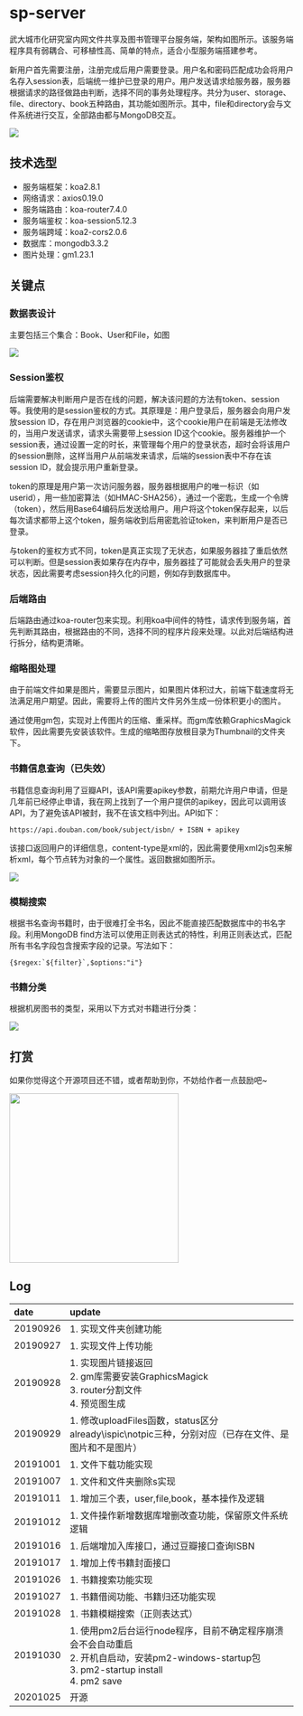 # sp-server

武大城市化研究室内网文件共享及图书管理平台服务端，架构如图所示。该服务端程序具有弱耦合、可移植性高、简单的特点，适合小型服务端搭建参考。

新用户首先需要注册，注册完成后用户需要登录。用户名和密码匹配成功会将用户名存入session表，后端统一维护已登录的用户。用户发送请求给服务器，服务器根据请求的路径做路由判断，选择不同的事务处理程序。共分为user、storage、file、directory、book五种路由，其功能如图所示。其中，file和directory会与文件系统进行交互，全部路由都与MongoDB交互。

<img src="./imgs/1.jpg">

## 技术选型
- 服务端框架：koa2.8.1
- 网络请求：axios0.19.0
- 服务端路由：koa-router7.4.0
- 服务端鉴权：koa-session5.12.3
- 服务端跨域：koa2-cors2.0.6
- 数据库：mongodb3.3.2
- 图片处理：gm1.23.1

## 关键点
### 数据表设计
主要包括三个集合：Book、User和File，如图

<img src="./imgs/sp-server.png">

### Session鉴权

后端需要解决判断用户是否在线的问题，解决该问题的方法有token、session等。我使用的是session鉴权的方式。其原理是：用户登录后，服务器会向用户发放session ID，存在用户浏览器的cookie中，这个cookie用户在前端是无法修改的，当用户发送请求，请求头需要带上session ID这个cookie。服务器维护一个session表，通过设置一定的时长，来管理每个用户的登录状态，超时会将该用户的session删除，这样当用户从前端发来请求，后端的session表中不存在该session ID，就会提示用户重新登录。

token的原理是用户第一次访问服务器，服务器根据用户的唯一标识（如userid），用一些加密算法（如HMAC-SHA256），通过一个密匙，生成一个令牌（token），然后用Base64编码后发送给用户。用户将这个token保存起来，以后每次请求都带上这个token，服务端收到后用密匙验证token，来判断用户是否已登录。

与token的鉴权方式不同，token是真正实现了无状态，如果服务器挂了重启依然可以判断。但是session表如果存在内存中，服务器挂了可能就会丢失用户的登录状态，因此需要考虑session持久化的问题，例如存到数据库中。

### 后端路由
后端路由通过koa-router包来实现。利用koa中间件的特性，请求传到服务端，首先判断其路由，根据路由的不同，选择不同的程序片段来处理。以此对后端结构进行拆分，结构更清晰。

### 缩略图处理
由于前端文件如果是图片，需要显示图片，如果图片体积过大，前端下载速度将无法满足用户期望。因此，需要将上传的图片文件另外生成一份体积更小的图片。

通过使用gm包，实现对上传图片的压缩、重采样。而gm库依赖GraphicsMagick软件，因此需要先安装该软件。生成的缩略图存放根目录为Thumbnail的文件夹下。

### 书籍信息查询（已失效）
书籍信息查询利用了豆瓣API，该API需要apikey参数，前期允许用户申请，但是几年前已经停止申请，我在网上找到了一个用户提供的apikey，因此可以调用该API，为了避免该API被封，我不在该文档中列出。API如下：

    https://api.douban.com/book/subject/isbn/ + ISBN + apikey

该接口返回用户的详细信息，content-type是xml的，因此需要使用xml2js包来解析xml，每个节点转为对象的一个属性。返回数据如图所示。

<img src="./imgs/2.jpg">

### 模糊搜索
根据书名查询书籍时，由于很难打全书名，因此不能直接匹配数据库中的书名字段。利用MongoDB find方法可以使用正则表达式的特性，利用正则表达式，匹配所有书名字段包含搜索字段的记录。写法如下：

    {$regex:`${filter}`,$options:"i"}

### 书籍分类
根据机房图书的类型，采用以下方式对书籍进行分类：

<img src="./imgs/3.jpg">

## 打赏
如果你觉得这个开源项目还不错，或者帮助到你，不妨给作者一点鼓励吧~

<img src="./imgs/sponsor.png" width="300" height="300">

## Log

|date|update|
|:--|:--|
|20190926|1. 实现文件夹创建功能|
|20190927|1. 实现文件上传功能|
|20190928|1. 实现图片链接返回<br>2. gm库需要安装GraphicsMagick<br>3. router分割文件<br>4. 预览图生成|
|20190929|1. 修改uploadFiles函数，status区分already\ispic\notpic三种，分别对应（已存在文件、是图片和不是图片）|
|20191001|1. 文件下载功能实现|
|20191007|1. 文件和文件夹删除s实现|
|20191011|1. 增加三个表，user,file,book，基本操作及逻辑|
|20191012|1. 文件操作新增数据库增删改查功能，保留原文件系统逻辑|
|20191016|1. 后端增加入库接口，通过豆瓣接口查询ISBN|
|20191017|1. 增加上传书籍封面接口|
|20191026|1. 书籍搜索功能实现|
|20191027|1. 书籍借阅功能、书籍归还功能实现|
|20191028|1. 书籍模糊搜索（正则表达式）|
|20191030|1. 使用pm2后台运行node程序，目前不确定程序崩溃会不会自动重启<br>2. 开机自启动，安装pm2-windows-startup包<br>3. pm2-startup install<br>4. pm2 save|
|20201025|开源|